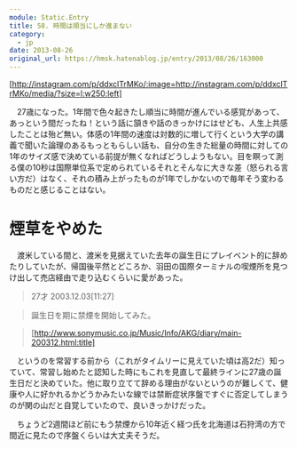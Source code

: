 ```yaml
---
module: Static.Entry
title: 58. 時間は順当にしか進まない
category:
  - jp
date: 2013-08-26
original_url: https://hmsk.hatenablog.jp/entry/2013/08/26/163000
---
```


[http://instagram.com/p/ddxclTrMKo/:image=http://instagram.com/p/ddxclTrMKo/media/?size=l:w250:left]

　27歳になった。1年間で色々起きたし順当に時間が進んでいる感覚があって、あっという間だったね！という話に頷きや話のきっかけにはせども、人生上共感したことは殆ど無い。体感の1年間の速度は対数的に増して行くという大学の講義で聞いた論理のあるもっともらしい話も、自分の生きた総量の時間に対しての1年のサイズ感で決めている前提が無くなればどうしようもない。目を瞑って測る僕の10秒は国際単位系で定められているそれとそんなに大きな差（怒られる言い方だ）はなく、それの積み上がったものが1年でしかないので毎年そう変わるものだと感じることはない。

# 煙草をやめた

　渡米している間と、渡米を見据えていた去年の誕生日にプレイベント的に辞めたりしていたが、帰国後平然とどころか、羽田の国際ターミナルの喫煙所を見つけ出して売店経由で走り込むくらいに愛があった。

>  27才	 2003.12.03[11:27]

> 誕生日を期に禁煙を開始してみた。

> [http://www.sonymusic.co.jp/Music/Info/AKG/diary/main-200312.html:title]

　というのを常習する前から（これがタイムリーに見えていた頃は高2だ）知っていて、常習し始めたと認知した時にもこれを見直して最終ラインに27歳の誕生日だと決めていた。他に取り立てて辞める理由がないというのが難しくて、健康や人に好かれるかどうかみたいな線では禁断症状序盤ですぐに否定してしまうのが関の山だと自覚していたので、良いきっかけだった。

　ちょうど2週間ほど前にもう禁煙から10年近く経つ氏を北海道は石狩湾の方で間近に見たので序盤くらいは大丈夫そうだ。
